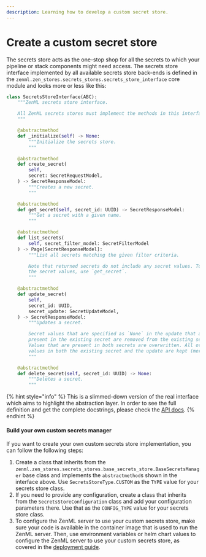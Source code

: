 ```yaml
---
description: Learning how to develop a custom secret store.
---
```


# Create a custom secret store

The secrets store acts as the one-stop shop for all the secrets to which your pipeline or stack components might need access. The secrets store interface implemented by all available secrets store back-ends is defined in the `zenml.zen_stores.secrets_stores.secrets_store_interface` core module and looks more or less like this:

```python
class SecretsStoreInterface(ABC):
    """ZenML secrets store interface.

    All ZenML secrets stores must implement the methods in this interface.
    """

    @abstractmethod
    def _initialize(self) -> None:
        """Initialize the secrets store.
        """

    @abstractmethod
    def create_secret(
        self,
        secret: SecretRequestModel,
    ) -> SecretResponseModel:
        """Creates a new secret.
        """

    @abstractmethod
    def get_secret(self, secret_id: UUID) -> SecretResponseModel:
        """Get a secret with a given name.
        """

    @abstractmethod
    def list_secrets(
        self, secret_filter_model: SecretFilterModel
    ) -> Page[SecretResponseModel]:
        """List all secrets matching the given filter criteria.

        Note that returned secrets do not include any secret values. To fetch
        the secret values, use `get_secret`.
        """

    @abstractmethod
    def update_secret(
        self,
        secret_id: UUID,
        secret_update: SecretUpdateModel,
    ) -> SecretResponseModel:
        """Updates a secret.

        Secret values that are specified as `None` in the update that are
        present in the existing secret are removed from the existing secret.
        Values that are present in both secrets are overwritten. All other
        values in both the existing secret and the update are kept (merged).
        """

    @abstractmethod
    def delete_secret(self, secret_id: UUID) -> None:
        """Deletes a secret.
        """

```

{% hint style="info" %}
This is a slimmed-down version of the real interface which aims to highlight the abstraction layer. In order to see the full definition and get the complete docstrings, please check the [API docs](https://apidocs.zenml.io/latest/core\_code\_docs/core-zen\_stores/#zenml.zen\_stores.secrets\_stores.secrets\_store\_interface.SecretsStoreInterface).
{% endhint %}

#### Build your own custom secrets manager

If you want to create your own custom secrets store implementation, you can follow the following steps:

1. Create a class that inherits from the `zenml.zen_stores.secrets_stores.base_secrets_store.BaseSecretsManager` base class and implements the `abstractmethod`s shown in the interface above. Use `SecretsStoreType.CUSTOM` as the `TYPE` value for your secrets store class.
2. If you need to provide any configuration, create a class that inherits from the `SecretsStoreConfiguration` class and add your configuration parameters there. Use that as the `CONFIG_TYPE` value for your secrets store class.
3. To configure the ZenML server to use your custom secrets store, make sure your code is available in the container image that is used to run the ZenML server. Then, use environment variables or helm chart values to configure the ZenML server to use your custom secrets store, as covered in the [deployment guide](../../../getting-started/deploying-zenml/deploying-zenml.md).
